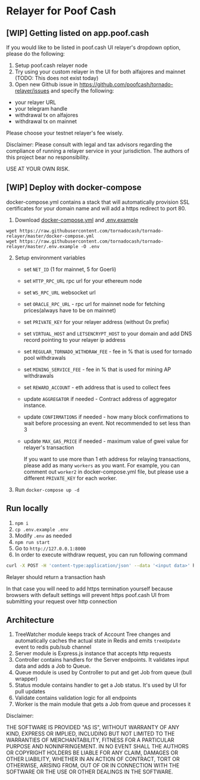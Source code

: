 # Relayer for Poof Cash

## [WIP] Getting listed on app.poof.cash

If you would like to be listed in poof.cash UI relayer's dropdown option, please do the following:

1. Setup poof.cash relayer node
2. Try using your custom relayer in the UI for both alfajores and mainnet (TODO: This does not exist today)
3. Open new Github issue in https://github.com/poofcash/tornado-relayer/issues and specify the following:

- your relayer URL
- your telegram handle
- withdrawal tx on alfajores
- withdrawal tx on mainnet

Please choose your testnet relayer's fee wisely.

Disclaimer: Please consult with legal and tax advisors regarding the compliance of running a relayer service in your jurisdiction. The authors of this project bear no responsibility.

USE AT YOUR OWN RISK.

## [WIP] Deploy with docker-compose

docker-compose.yml contains a stack that will automatically provision SSL certificates for your domain name and will add a https redirect to port 80.

1. Download [docker-compose.yml](/docker-compose.yml) and [.env.example](/.env.example)

```
wget https://raw.githubusercontent.com/tornadocash/tornado-relayer/master/docker-compose.yml
wget https://raw.githubusercontent.com/tornadocash/tornado-relayer/master/.env.example -O .env
```

2. Setup environment variables

   - set `NET_ID` (1 for mainnet, 5 for Goerli)
   - set `HTTP_RPC_URL` rpc url for your ethereum node
   - set `WS_RPC_URL` websocket url
   - set `ORACLE_RPC_URL` - rpc url for mainnet node for fetching prices(always have to be on mainnet)
   - set `PRIVATE_KEY` for your relayer address (without 0x prefix)
   - set `VIRTUAL_HOST` and `LETSENCRYPT_HOST` to your domain and add DNS record pointing to your relayer ip address
   - set `REGULAR_TORNADO_WITHDRAW_FEE` - fee in % that is used for tornado pool withdrawals
   - set `MINING_SERVICE_FEE` - fee in % that is used for mining AP withdrawals
   - set `REWARD_ACCOUNT` - eth address that is used to collect fees
   - update `AGGREGATOR` if needed - Contract address of aggregator instance.
   - update `CONFIRMATIONS` if needed - how many block confirmations to wait before processing an event. Not recommended to set less than 3
   - update `MAX_GAS_PRICE` if needed - maximum value of gwei value for relayer's transaction

     If you want to use more than 1 eth address for relaying transactions, please add as many `workers` as you want. For example, you can comment out `worker2` in docker-compose.yml file, but please use a different `PRIVATE_KEY` for each worker.

3. Run `docker-compose up -d`

## Run locally

1. `npm i`
2. `cp .env.example .env`
3. Modify `.env` as needed
4. `npm run start`
5. Go to `http://127.0.0.1:8000`
6. In order to execute withdraw request, you can run following command

```bash
curl -X POST -H 'content-type:application/json' --data '<input data>' http://127.0.0.1:8000/relay
```

Relayer should return a transaction hash

In that case you will need to add https termination yourself because browsers with default settings will prevent https
poof.cash UI from submitting your request over http connection

## Architecture

1. TreeWatcher module keeps track of Account Tree changes and automatically caches the actual state in Redis and emits `treeUpdate` event to redis pub/sub channel
2. Server module is Express.js instance that accepts http requests
3. Controller contains handlers for the Server endpoints. It validates input data and adds a Job to Queue.
4. Queue module is used by Controller to put and get Job from queue (bull wrapper)
5. Status module contains handler to get a Job status. It's used by UI for pull updates
6. Validate contains validation logic for all endpoints
7. Worker is the main module that gets a Job from queue and processes it

Disclaimer:

THE SOFTWARE IS PROVIDED "AS IS", WITHOUT WARRANTY OF ANY KIND, EXPRESS OR IMPLIED, INCLUDING BUT NOT LIMITED TO THE WARRANTIES OF MERCHANTABILITY, FITNESS FOR A PARTICULAR PURPOSE AND NONINFRINGEMENT. IN NO EVENT SHALL THE AUTHORS OR COPYRIGHT HOLDERS BE LIABLE FOR ANY CLAIM, DAMAGES OR OTHER LIABILITY, WHETHER IN AN ACTION OF CONTRACT, TORT OR OTHERWISE, ARISING FROM, OUT OF OR IN CONNECTION WITH THE SOFTWARE OR THE USE OR OTHER DEALINGS IN THE SOFTWARE.
